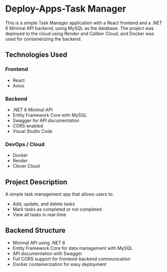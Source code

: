# Deploy-Apps-Task Manager

This is a simple Task Manager application with a React frontend and a .NET 6 Minimal API backend, using MySQL as the database. The project was deployed to the cloud using Render and Caliber Cloud, and Docker was used for containerizing the backend.

## Technologies Used

### Frontend
- React  
- Axios  

### Backend
- .NET 6 Minimal API  
- Entity Framework Core with MySQL  
- Swagger for API documentation  
- CORS enabled  
- Visual Studio Code  

### DevOps / Cloud
- Docker  
- Render  
- Clever Cloud 

## Project Description

A simple task management app that allows users to:
- Add, update, and delete tasks  
- Mark tasks as completed or not completed  
- View all tasks in real-time  

## Backend Structure

- Minimal API using .NET 6  
- Entity Framework Core for data management with MySQL  
- API documentation with Swagger  
- Full CORS support for frontend-backend communication  
- Docker containerization for easy deployment  

